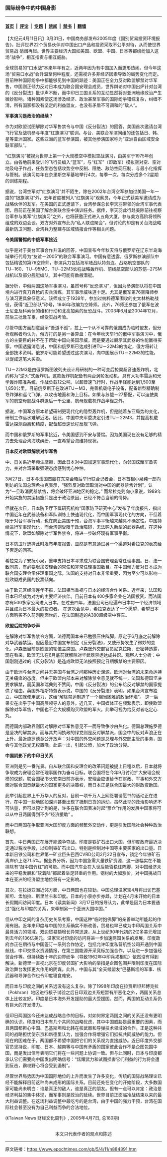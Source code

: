 ### 国际纷争中的中国身影

---

#### [首页](../../../..?n884391) &nbsp;|&nbsp; [评论](../../../../../epoch-comment?n884391) &nbsp;|&nbsp; [专题](../../../../../epoch-special?n884391) &nbsp;|&nbsp; [禁闻](../../../../../epoch-news?n884391) &nbsp;|&nbsp; [禁书](../../../../../books?n884391) &nbsp;|&nbsp; [翻墙](https://github.com/gfw-breaker/nogfw/blob/master/README.md?n884391)


<div class="post_content" id="artbody" itemprop="articleBody">
 <!-- article content begin -->
 <p>
  【大纪元4月11日讯】3月31日，中国商务部发布2005年度《国别贸易投资环境报告》，批评世界22个贸易伙伴对中国出口产品和投资采取不公平对待，从而使世界
  <ok href="https://www.epochtimes.com/gb/tag/%E8%B4%B8%E6%98%93%E6%88%98.html">
   贸易战
  </ok>
  硝烟再起。世界主要经济大国如美国、欧盟、中国、日本等都纷纷加入这场”战争”，相互指责与相互威胁。
 </p>
 <p>
  全球贸易的“口水战”本来年年有之，近两年因为有中国加入而更形热闹。但今年这场“贸易口水战”会升温至何种程度，还需视许多非经济因素导致的局势变化而定。目前种种国际纷争中都能够见到中国的踪迹：美国正在全力反对欧盟解禁对华军售，中国则正倾力反对日本成为联合国安理会成员，世界舆论对中国出炉针对台湾的《反分裂法》批评声不断，而中印日三国关系的互动显然将对亚洲地缘政治产生微妙影响。诸种因素使这场涉及经济、政治甚至军事的国际纷争错综复杂，纠缠不清，所有国家都没有坚定的利益盟友，也没有矛盾不可调和的“敌人”。
 </p>
 <p>
  <b>
   军事演习是政治的继续？
  </b>
 </p>
 <p>
  作为对欧盟试图解除对华军售禁令与中国《反分裂法》的回答，美国首次邀请台湾飞行官及战机参与年度“红旗演习”联训。与台、美联合军演同组的还包括日、韩、星等亚洲国家。这些亚洲的蓝军参演国，被其他参演国家称为“亚洲自由区域安全联军部队”。
 </p>
 <p>
  “红旗演习”被视为世界上第一个大规模空中模拟空战演习，由美军于1975年创立。由各地前来受训的飞行员编入“蓝军”，与“红军”（即敌军）模拟空对空、空对地及电子作战，任务型态包括攻势空中反制、阻绝、敌防空网压制、与最小化指挥与管制。该演习每年在奈里斯空军基地举行4次，每季一次，每次分成多个2星期的训练期程。
 </p>
 <p>
  据说，台湾空军对“红旗演习”并不陌生，除在2002年台湾空军参加过美国一年一度的“银旗演习”外，去年首度被列入“红旗演习”观察员，今年正式获美军邀请成为战略伙伴的友军。在美国的正式邀请下，台湾参谋总长李天羽带领的台湾军事代表团，目前正在美国了解台美联合空中演训任务。据传，李天羽此行赴美除前往视察台军参与美军“红旗演习”之外，也将获邀正式进入五角大厦，参与美方高阶将领所组成的双边会谈。双方对外宣布此为“私人联谊聚会”，但讨论的却是有关台海战略最新防卫问题、台湾兵力整建与区域情报合作等相关问题。
 </p>
 <p>
  <b>
   令美国警惕的中俄军事接近
  </b>
 </p>
 <p>
  似乎是对于美台军事合作升温的回答，中国宣布今年秋天将与俄罗斯在辽东半岛海域举行代号为“友谊－2005”的联合军事演习。中国有意透露，俄罗斯参演部队中包括精锐的第76空降师，参演兵力包括海军陆战队特务连、战略航空部队的TU─160、TU─95MC、TU─22M3长程战略轰炸机、前线航空部队的苏恺─27SM战机以及部分舰艇编队，其中可能有数艘潜艇。
 </p>
 <p>
  据分析，中俄两国这场军事演习，虽然号称“反恐演习”，但因为参演部队将在中国境内进行真刀真枪的实兵演练，其军事示威味道十足。尤其是俄军第76空降师参与演习更具象征意义。该师成立于1939年，参加过纳粹德军围攻的史太林格勒战役，获得“近卫部队”称号，1946年改编为空降师。此外，76师还参加了俄军在波士尼亚及科索伏的维和行动和北高加索的反恐战斗。2003年6月至2004年12月，前后三批赴车臣，经受实战考验。
 </p>
 <p>
  尽管中国方面刻意展示“吾道不孤”，拉上一个从不可靠的俄国成为临时盟友，但分析观察者均认为，俄方打的是另一番算盘：在今年秋天举行的俄中军事演习中，俄方的主要目的并不在于帮助中国向美国示威，而是要通过展示其武器的性能赢得买家。中国透露消息说，中国和俄罗斯已达成引进TU－22M3的协定，俄方将转让全部技术资料。俄罗斯可能希望透过这次演习，向中国展示TU－22M3的性能，以促成这笔大买卖。
 </p>
 <p>
  TU－22M3是由俄罗斯图波列夫设计局研制的一种可变后掠翼超音速轰炸机，北约称为“逆火”式轰炸机。这款轰炸机配备有两台涡轮发动机，具有大功率雷达和光学轰炸瞄准系统，作战负载12公吨，以超音速飞行时，作战半径能达到1,500至1,850公里。目前俄罗斯正在改进TU－M3，完善机载电子设备，配备新型精确制导炸弹和巡弋飞弹，以攻击地面和海上目标。如果与苏恺－27搭配，可以迫使美军的航空母舰战斗群退后一千公里、航母舰载机作战半径之外。
 </p>
 <p>
  据说，中国军方原本希望研制更现代化的隐型轰炸机，但是随着东亚局势的变化，研制工作远水难解近渴。因此，中国中央军委决定引进TU－22M3，并提高机载雷达探测距离和精度，配备超音速长程反舰飞弹。
 </p>
 <p>
  而中国和俄罗斯的军事接近，令美国感到不安与警惕。因为美国现在没有足够的精力去处理台湾海峡纠纷，一直希望台海维持现状。
 </p>
 <p>
  <b>
   日本反对欧盟解禁对华军售
  </b>
 </p>
 <p>
  中、日关系近年频生摩擦，因此日本对中国加速军事现代化，向邻国炫耀军备实力，并对台湾采取强硬态度感到忧心忡忡。
 </p>
 <p>
  3月27日，日本与法国首脑在东京会晤后举行联合记者会，日本首相小泉纯一郎向到访的法国总理希拉克表示，“强烈反对欧盟取消对中国的武器禁售计划”，认为“一旦取消武器禁售，将会破坏亚洲地区的稳定。” 而希拉克则向小泉说，1989年开始实施的禁运措施只是出于政治原因，已经不符合当前的情势。
 </p>
 <p>
  但就在次日，日本防卫厅下属研究机构“国家防卫研究中心”发布了年度报告，指出中国近年在武器装备和军队训练上快速现代化，而中国军事现代化的方向，不但着眼于对台军事行动，也在防止美国干预，台海军事平衡越来越具不确定性。中国持续进行军事现代化，而台湾则受限于政治障碍，无法购入新型的武器系统，在这种情况下，欧盟如解除对华军售禁令，将进一步破坏现有军事平衡。
 </p>
 <p>
  日本防卫厅选择此时发布年度报告，显然是有意通过另一个渠道对希拉克的表态给予否定的回答。
 </p>
 <p>
  希拉克为了安抚小泉，重申支持日本寻求成为联合国安理会常任理事国。日、法一致同意，有必要增加安理会的常任和非常任理事国数目。在中国倾力反对日本成为联合国安理会常任理事国之际，法国的支持对日本非常重要，因为至少可以影响一批欧盟成员国的投票倾向。
 </p>
 <p>
  由于欧元区经济连年不振，法国相当重视与日本的经济合作关系。近年来，法国和日本已经成为对方的主要经济伙伴。目前日本有400多家企业在法国投资，而法国亦有500多家公司进入日本。在过去四年，法国公司已经遍布日本每一个经济领域并且成为日本最大的投资者。 在这次会见中，希拉克表达了一个愿望，希望日本方面购买不久前刚刚面世的、在法国制造的A380超级空中客车。
 </p>
 <p>
  <b>
   欧盟后院的争吵声
  </b>
 </p>
 <p>
  在解除对华军售禁令方面，法德两国本来已勉强压住阵脚，原定于6月底之前解除对华武器禁运。但因最近中国宣布制定《反分裂法》，又使形势发生了微妙的变化。卢森堡目前是欧盟的轮值主席国。卢森堡外交部官员尼克拉斯．史密特透露，现在看来，欧盟无法在6月底前就解除对华武器禁运达成共识。观察人士分析：中国刚刚通过的《反分裂法》是造成欧盟无法按照预定日期解禁的主要原因。
 </p>
 <p>
  由于欧洲与台湾之间并无美国与台湾之间那种历史渊源，欧洲对台湾的未来命运持无关痛痒的态度。但由于欧盟内部本来对解除禁令意见就不统一，法国和德国坚决要求解禁，而英国和瑞典则不赞同。中国《反分裂法》的公布给反对解禁的国家提供了理由。英国外相斯特劳表示说，中国的《反分裂法》表明，如果台湾宣布独立，中国就使用武力，这给“解除禁运制造了一个相当困难的政治环境”。 这一后果实在出乎于中国高层领导人的意外。近几天，中国媒体正在频繁表示，即使欧盟解除对华军售，中国也不会大规模购买欧盟的军火。此举可视为给反对者吃定心丸。
 </p>
 <p>
  而德国内部政界则因对解除对华军售意见不一而导致争吵白热化。德国总理施罗德是坚决的解禁派，而与其共同执政的绿党则是反对解禁派，国会中的反对声浪正在上升。最近施罗德竟公开放声：对中国的外交问题是总理与外交部主管的事务，国会与其他政党无权置喙。此语一出，引起公愤，加大了政治分裂。
 </p>
 <p>
  <b>
   中国阴影下的中印日关系
  </b>
 </p>
 <p>
  亚洲则是另一番光景。自从联合国和安理会的改革问题被提上日程以后，日本就将争取成为安理会常任理事国作为奋斗目标。联合国将在今年9月讨论扩大安理会规模的议题，联合国秘书长安南日前亦表示，安理会应该给予在财政、军事和外交方面对联合国贡献最大的国家更多的决策权，而日本正是联合国最大的财政资助国。
 </p>
 <p>
  此举引起世界上千万华人的反对，目前一项千万人上网签署请愿书的活动正在进行，在中国一些地区如深圳甚至出现了抵制日货的运动。虽然此举的政治影响还不可估量，但可以预计到的是，许多在联合国表决时起“票仓”作用的发展中国家将可以从中日两国得到不少“经济援助” 。
 </p>
 <p>
  而中日两国在争取亚洲大国印度方面的频繁外交动作，更是引发国际社会种种政治联想。
 </p>
 <p>
  首先，中日两国正在展开能源争夺战。印度是铁矿石出口大国，但印度政府最近决定通过税收手段，以抑制铁矿石出口，特别是控制对中国等主要买家的出口量。日本新日铁公司和世界第一矿业巨头巴西CVRD公司2月22日宣布，锁定今年铁矿石离岸价上涨71.5%。据业界分析，因为中国急需大量铁矿资源，这一涨幅实在不能排除有“敲中国竹杠”的可能。而中国汽车业在入世后能否稳住阵脚，对中国经济未来的平稳发展和“软着陆”都起着举足轻重的作用。钢材的大幅涨价，对中国挑战日本在亚洲的经济盟主地位将有一定影响。
 </p>
 <p>
  其次，在拉拢亚洲近邻方面，中日两国也在较劲。中国总理温家宝4月将出访巴基斯坦、孟加拉、斯里兰卡和印度。日本的小泉亦步亦趋，计划在4月末开始的日本长假期间访问印度。日本《读卖新闻》3月17日的报导认为，此举是因为日本要通过“强化与印度的关系，来牵制另一个亚洲大国中国。”
 </p>
 <p>
  但从中印之间的复杂历史关系考察，中国这种“临时抱佛脚”的亲善举动所能起的作用有限。近年来印度与中国的关系确实不断改善，贸易也早已成为中印两国关系中最具活力的领域，双边贸易额增长异常迅速，从上世纪90年代初的2亿多美元增加到去年的136亿美元。温家宝对印度的访问将进一步加速两国关系的发展，印度政府亦正在期待与中国签订一系列合作协定，包括允许印度私营航空公司开通到中国航线，中印交换水资源情报，在第三国能源开采竞标加强合作，以及进一步加强经贸合作等。但持续数十年的边界纷争（导致1962年中印兵戎相见）依然没有得到解决。新德里一直视北京在印度邻国扩大影响的举措是企图包围并限制印度在国际政治舞台发挥更大作用的阴谋。此外，中国与其“全天候盟友”巴基斯坦的军事、核武器和导弹合作也令印度寝食难安。
 </p>
 <p>
  而日本与印度之间的关系远没有这么复杂。除了1998年印度在拉贾斯坦邦博克拉（Pokhran）地区进行核子试验之后日印双边关系短暂有所恶化之外，两国关系总体上比较友好。印度是日本海外开发援助的最大受援国。然而，两国的互动关系仍有巨大的开发潜力。
 </p>
 <p>
  但印日两国迄今还未达成战略合作的目标，对如何界定两国之间的关系还没有更明确的认识。印度和日本有几个共同的战略忧虑，其中中国威胁是最重要的因素，而且两国都担心中国、巴基斯坦和北韩在核武器和导弹技术领域的合作。正是这种共同的战略担忧使东京和新德里认为，加强合作将增强它们抵抗共同威胁的能力。但现在的困难在于，两国都不希望中国把它们的关系视为直接威胁。近日印度外交部官员坚持说，印度、日本、越南等与中国有矛盾的国家彼此合作不是企图包围中国，而是发出信号表明它们将在一些问题上协调一致。但与此同时，日本与印度都承认它们需要向中国发出明确信号：“炫耀武力和试图损害它们利益的行为将会遭到反击，霸权野心将会受到遏制”。
 </p>
 <p>
  尽管世界局势因为中国国际地位的上升而发生了许多变化，传统的国际战略理论已经不能解释目前这种尚未成形的国际关系。目前还处在变化的开始阶段，大多数国家可能尚未明白：谁是真正的敌人，谁是真正的朋友。但有一点可以肯定：政治是经济利益的集中体现，而军事则是政治的延续。世界目前正面临冷战结束以来的最大利益调整。在这场利益调整中最吃亏的是台湾，由于中国的强力干预，台湾在国际社会甚至没有为自己利益而争的合法地位。
 </p>
 <p>
  (《Taiwan News 财经文化周刊》, 2005年4月7日, 总180期)
  <br/>
  <font color="#ffffff">
   (http://www.dajiyuan.com)
  </font>
  <br/>
  <center>
   <font class="GY16">
    本文只代表作者的观点和陈述
   </font>
  </center>
 </p>
 <!-- article content end -->
 <div id="below_article_ad">
 </div>
</div>


---

原文链接：https://www.epochtimes.com/gb/5/4/11/n884391.htm